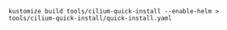 ```kustomize build tools/cilium-quick-install --enable-helm > tools/cilium-quick-install/quick-install.yaml```
